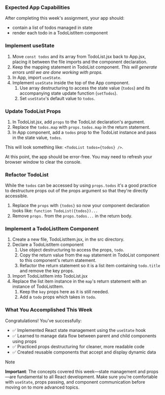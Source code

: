 <!-- h1, h2 already used by CTD Learns -->
### Expected App Capabilities

After completing this week's assignment, your app should:

- contain a list of todos managed in state
- render each todo in a TodoListItem component

### Implement useState

1. Move `const todos` and its array from TodoList.jsx back to App.jsx, placing it between the file imports and the component declaration.
2. Keep the mapping statement in TodoList component. *This will generate errors until we are done working with props.*
3. In App, import `useState`.
4. Implement `useState` inside the top of the App component.
   1. Use array destructuring to access the state value (`todos`) and its accompanying state update function (`setTodos`).
   2. Set `useState`'s default value to `todos`.

### Update TodoList Props

1. In TodoList.jsx, add `props` to the TodoList declaration's argument.
2. Replace the `todos.map` with `props.todos.map` in the return statement.
3. In App component, add a `todos` prop to the TodoList instance and pass in the state value, `todos`.

This will look something like:  `<TodoList todos={todos} />`.

At this point, the app should be error-free. You may need to refresh your browser window to clear the console.

### Refactor TodoList

While the `todos` can be accessed by using `props.todos` it's a good practice to destructure props out of the props argument so that they're directly accessible.

1. Replace the `props` with `{todos}` so now your component declaration looks like: `function TodoList({todos})...`
2. Remove `props.` from the `props.todos...` in the return body.

### Implement a TodoListItem Component

1. Create a new file, TodoListItem.jsx, in the src directory.
2. Declare a TodoListItem component
   1. Use object destructuring to access the props, `todo`.
   2. Copy the return value from the `map` statement in TodoList component to this component's return statement.
   3. Refactor the return statement so it is a list item containing `todo.title` and remove the key props.
3. Import TodoListItem into TodoList.jsx
4. Replace the list item instance in the `map`'s return statement with an instance of TodoListItem.
   1. Keep the `key` props here as it is still needed.
   2. Add a `todo` props which takes in `todo`.

### What You Accomplished This Week

Congratulations! You've successfully:

- ✅ Implemented React state management using the `useState` hook
- ✅ Learned to manage data flow between parent and child components using props
- ✅ Practiced props destructuring for cleaner, more readable code
- ✅ Created reusable components that accept and display dynamic data

> [!note]
> **Important**: The concepts covered this week—state management and props—are fundamental to all React development. Make sure you're comfortable with `useState`, props passing, and component communication before moving on to more advanced topics.
